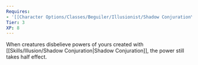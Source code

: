 ```yaml
---
Requires:
- '[[Character Options/Classes/Beguiler/Illusionist/Shadow Conjuration\|Shadow Conjuration]]'
Tier: 3
XP: 8
---
```

When creatures disbelieve powers of yours created with [[Skills/Illusion/Shadow Conjuration|Shadow Conjuration]], the power still takes half effect.